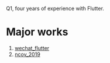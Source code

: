 Q1, four years of experience with Flutter.

# Major works
1. [wechat_flutter](https://github.com/fluttercandies/wechat_flutter)
2. [ncov_2019](https://github.com/fluttercandies/ncov_2019)
